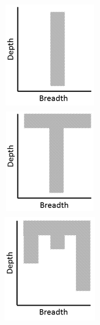<p align="center">
  <img width="243" height="275" src="https://github.com/Orthogonal-Research-Lab/Meta-Interdisciplinarity/blob/master/Knowledge%20Shape/I-shape.png"><BR>

</p>
  
<p align="center">
  <img width="239" height="272" src="https://github.com/Orthogonal-Research-Lab/Meta-Interdisciplinarity/blob/master/Knowledge%20Shape/T-shape.png"><BR>

</p>
  
<p align="center">
  <img width="247" height="281" src="https://github.com/Orthogonal-Research-Lab/Meta-Interdisciplinarity/blob/master/Knowledge%20Shape/comb-shape.png"><BR>
 
</p>
